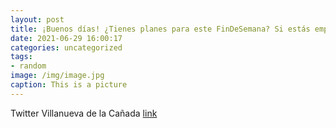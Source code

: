 ```yaml
---
layout: post
title: ¡Buenos días! ¿Tienes planes para este FinDeSemana? Si estás empadronado en VillanuevaDeLaCañada, puedes disfrutar de precios ...
date: 2021-06-29 16:00:17
categories: uncategorized
tags:
- random
image: /img/image.jpg
caption: This is a picture
---
```

Twitter Villanueva de la Cañada [link](https://twitter.com/AytoVDLCanada/status/1409774673072689158)
